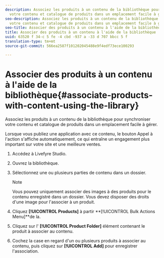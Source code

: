 ```yaml
---
description: Associez les produits à un contenu de la bibliothèque pour synchroniser
  votre contenu et catalogue de produits dans un emplacement facile à gérer.
seo-description: Associez les produits à un contenu de la bibliothèque pour synchroniser
  votre contenu et catalogue de produits dans un emplacement facile à gérer.
seo-title: Associer des produits à un contenu à l'aide de la bibliothèque
title: Associer des produits à un contenu à l'aide de la bibliothèque
uuid: 63520 f 34-c 5 fe -4 cbd -937 a -33 d 707 bbcc 5 f
translation-type: tm+mt
source-git-commit: 566ea2587f101202045488e9f4edf73ece100293

---
```



# Associer des produits à un contenu à l'aide de la bibliothèque{#associate-products-with-content-using-the-library}

Associez les produits à un contenu de la bibliothèque pour synchroniser votre contenu et catalogue de produits dans un emplacement facile à gérer.

Lorsque vous publiez une application avec ce contenu, le bouton Appel à l'action s'affiche automatiquement, ce qui entraîne un engagement plus important sur votre site et une meilleure ventes.

1. Accédez à Livefyre Studio.
1. Ouvrez la bibliothèque.
1. Sélectionnez une ou plusieurs parties de contenu dans un dossier.

   >[!NOTE]
   >
   >Vous pouvez uniquement associer des images à des produits pour le contenu enregistré dans un dossier. Vous devez disposer des droits d'une image pour l'associer à un produit.

1. Cliquez **[!UICONTROL Products]** à partir **[!UICONTROL Bulk Actions Menu]**de la.
1. Cliquez sur l' **[!UICONTROL Product Folder]** élément contenant le produit à associer au contenu.
1. Cochez la case en regard d'un ou plusieurs produits à associer au contenu, puis cliquez sur **[!UICONTROL Add]** pour enregistrer l'association.
